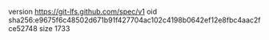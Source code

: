 version https://git-lfs.github.com/spec/v1
oid sha256:e9675f6c48502d671b91f427704ac102c4198b0642ef12e8fbc4aac2fce52748
size 1733
